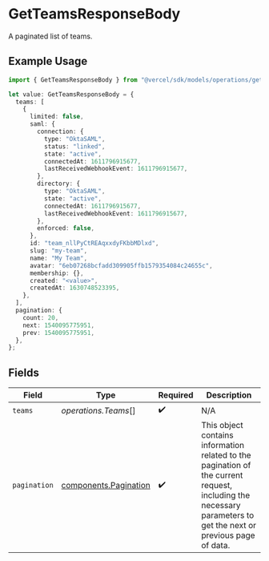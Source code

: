 # GetTeamsResponseBody

A paginated list of teams.

## Example Usage

```typescript
import { GetTeamsResponseBody } from "@vercel/sdk/models/operations/getteams.js";

let value: GetTeamsResponseBody = {
  teams: [
    {
      limited: false,
      saml: {
        connection: {
          type: "OktaSAML",
          status: "linked",
          state: "active",
          connectedAt: 1611796915677,
          lastReceivedWebhookEvent: 1611796915677,
        },
        directory: {
          type: "OktaSAML",
          state: "active",
          connectedAt: 1611796915677,
          lastReceivedWebhookEvent: 1611796915677,
        },
        enforced: false,
      },
      id: "team_nllPyCtREAqxxdyFKbbMDlxd",
      slug: "my-team",
      name: "My Team",
      avatar: "6eb07268bcfadd309905ffb1579354084c24655c",
      membership: {},
      created: "<value>",
      createdAt: 1630748523395,
    },
  ],
  pagination: {
    count: 20,
    next: 1540095775951,
    prev: 1540095775951,
  },
};
```

## Fields

| Field                                                                                                                                                           | Type                                                                                                                                                            | Required                                                                                                                                                        | Description                                                                                                                                                     |
| --------------------------------------------------------------------------------------------------------------------------------------------------------------- | --------------------------------------------------------------------------------------------------------------------------------------------------------------- | --------------------------------------------------------------------------------------------------------------------------------------------------------------- | --------------------------------------------------------------------------------------------------------------------------------------------------------------- |
| `teams`                                                                                                                                                         | *operations.Teams*[]                                                                                                                                            | :heavy_check_mark:                                                                                                                                              | N/A                                                                                                                                                             |
| `pagination`                                                                                                                                                    | [components.Pagination](../../models/components/pagination.md)                                                                                                  | :heavy_check_mark:                                                                                                                                              | This object contains information related to the pagination of the current request, including the necessary parameters to get the next or previous page of data. |